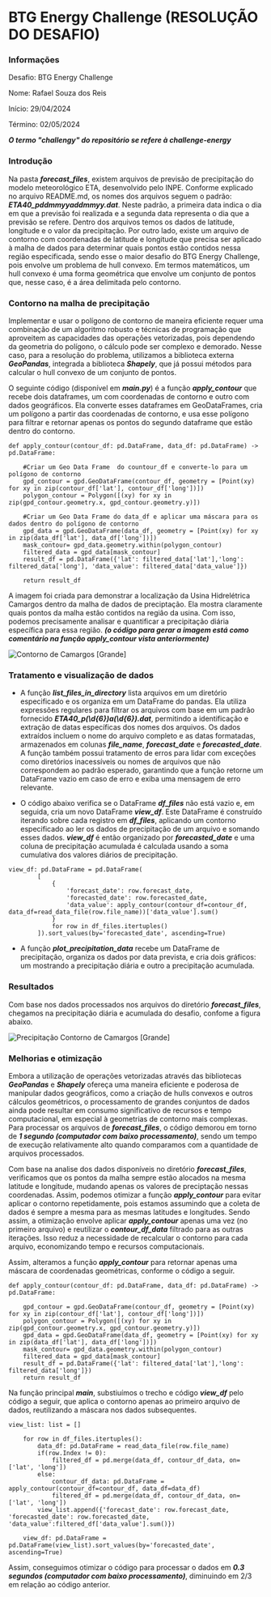 # BTG Energy Challenge (RESOLUÇÃO DO DESAFIO)
### Informações
Desafio: BTG Energy Challenge

Nome: Rafael Souza dos Reis

Início: 29/04/2024

Término: 02/05/2024

***O termo "challengy" do repositório se refere à challenge-energy***


### Introdução
Na pasta ***forecast_files***, existem arquivos de previsão de precipitação do modelo meteorológico ETA, desenvolvido pelo INPE. Conforme explicado no arquivo README.md, os nomes dos arquivos seguem o padrão: ***ETA40_pddmmyyaddmmyy.dat***. Neste padrão, a primeira data indica o dia em que a previsão foi realizada e a segunda data representa o dia que a previsão se refere. Dentro dos arquivos temos os dados de latitude, longitude e o valor da precipitação. Por outro lado, existe um arquivo de contorno com coordenadas de latitude e longitude que precisa ser aplicado à malha de dados para determinar quais pontos estão contidos nessa região especificada, sendo esse o maior desafio do BTG Energy Challenge, pois envolve um problema de hull convexo. Em termos matemáticos, um hull convexo é uma forma geométrica que envolve um conjunto de pontos que, nesse caso, é a área delimitada pelo contorno. 

### Contorno na malha de precipitação
Implementar e usar o polígono de contorno de maneira eficiente requer uma combinação de um algoritmo robusto e técnicas de programação que aproveitem as capacidades das operações vetorizadas, pois dependendo da geometria do polígono, o cálculo pode ser complexo e demorado. Nesse caso, para a resolução do problema, utilizamos a biblioteca externa ***GeoPandas***, integrada a biblioteca ***Shapely***, que já possui métodos para calcular o hull convexo de um conjunto de pontos.

O seguinte código (disponível em ***main.py***) é a função ***apply_contour*** que recebe dois dataframes, um com coordenadas de contorno e outro com dados geográficos. Ela converte esses dataframes em GeoDataFrames, cria um polígono a partir das coordenadas de contorno, e usa esse polígono para filtrar e retornar apenas os pontos do segundo dataframe que estão dentro do contorno.

```
def apply_contour(contour_df: pd.DataFrame, data_df: pd.DataFrame) -> pd.DataFrame:
    
    #Criar um Geo Data Frame  do countour_df e converte-lo para um polígono de contorno
    gpd_contour = gpd.GeoDataFrame(contour_df, geometry = [Point(xy) for xy in zip(contour_df['lat'], contour_df['long'])])
    polygon_contour = Polygon([(xy) for xy in zip(gpd_contour.geometry.x, gpd_contour.geometry.y)])
    
    #Criar um Geo Data Frame do data_df e aplicar uma máscara para os dados dentro do polígono de contorno
    gpd_data = gpd.GeoDataFrame(data_df, geometry = [Point(xy) for xy in zip(data_df['lat'], data_df['long'])])
    mask_contour= gpd_data.geometry.within(polygon_contour)
    filtered_data = gpd_data[mask_contour]
    result_df = pd.DataFrame({'lat': filtered_data['lat'],'long': filtered_data['long'], 'data_value': filtered_data['data_value']})
    
    return result_df
```

A imagem foi criada para demonstrar a localização da Usina Hidrelétrica Camargos dentro da malha de dados de preciptação. Ela mostra claramente quais pontos da malha estão contidos na região da usina. Com isso, podemos precisamente analisar e quantificar a precipitação diária específica para essa região. ***(o código para gerar a imagem está como comentário na função apply_contour vista anteriormente)***

![Contorno de Camargos [Grande]](camargos_grande_malha_contorno.PNG "Contorno de Carmargos")

### Tratamento e visualização de dados
+ A função ***list_files_in_directory*** lista arquivos em um diretório especificado e os organiza em um DataFrame do pandas. Ela utiliza expressões regulares para filtrar os arquivos com base em um padrão fornecido ***ETA40_p(\d{6})a(\d{6})\.dat***, permitindo a identificação e extração de datas específicas dos nomes dos arquivos. Os dados extraídos incluem o nome do arquivo completo e as datas formatadas, armazenados em colunas ***file_name***, ***forecast_date*** e ***forecasted_date***. A função também possui tratamento de erros para lidar com exceções como diretórios inacessíveis ou nomes de arquivos que não correspondem ao padrão esperado, garantindo que a função retorne um DataFrame vazio em caso de erro e exiba uma mensagem de erro relevante.

+ O código abaixo verifica se o DataFrame ***df_files*** não está vazio e, em seguida, cria um novo DataFrame ***view_df***. Este DataFrame é construído iterando sobre cada registro em ***df_files***, aplicando um contorno especificado ao ler os dados de precipitação de um arquivo e somando esses dados. ***view_df*** é então organizado por ***forecasted_date*** e uma coluna de precipitação acumulada é calculada usando a soma cumulativa dos valores diários de precipitação.

```
view_df: pd.DataFrame = pd.DataFrame(
        [
            {   
                'forecast_date': row.forecast_date,  
                'forecasted_date': row.forecasted_date, 
                'data_value': apply_contour(contour_df=contour_df, data_df=read_data_file(row.file_name))['data_value'].sum()
            }
            for row in df_files.itertuples()
        ]).sort_values(by='forecasted_date', ascending=True)
```

+ A função ***plot_precipitation_data*** recebe um DataFrame de precipitação, organiza os dados por data prevista, e cria dois gráficos: um mostrando a precipitação diária e outro a precipitação acumulada.

### Resultados
Com base nos dados processados nos arquivos do diretório ***forecast_files***, chegamos na precipitação diária e acumulada do desafio, confome a figura abaixo.

![Precipitação Contorno de Camargos [Grande]](resultado.PNG "Precipitação Contorno de Carmargos")

### Melhorias e otimização
Embora a utilização de operações vetorizadas através das bibliotecas ***GeoPandas*** e ***Shapely*** ofereça uma maneira eficiente e poderosa de manipular dados geográficos, como a criação de hulls convexos e outros cálculos geométricos, o processamento de grandes conjuntos de dados ainda pode resultar em consumo significativo de recursos e tempo computacional, em especial à geometrias de contorno mais complexas. Para processar os arquivos de ***forecast_files***, o código demorou em torno de ***1 segundo (computador com baixo processamento)***, sendo um tempo de execução relativamente alto quando comparamos com a quantidade de arquivos processados. 

Com  base na analise dos dados disponíveis no diretório ***forecast_files***, verificamos que os pontos da malha sempre estão alocados na mesma latitude e longitude, mudando apenas os valores de preciptação nessas coordenadas. Assim, podemos otimizar a função ***apply_contour*** para evitar aplicar o contorno repetidamente, pois estamos assumindo que a coleta de dados é sempre a mesma para as mesmas latitudes e longitudes. Sendo assim, a otimização envolve aplicar ***apply_contour*** apenas uma vez (no primeiro arquivo) e reutilizar o ***contour_df_data*** filtrado para as outras iterações. Isso reduz a necessidade de recalcular o contorno para cada arquivo, economizando tempo e recursos computacionais.

Assim, alteramos a função ***apply_contour*** para retornar apenas uma máscara de coordenadas geométricas, conforme o código a seguir.

```
def apply_contour(contour_df: pd.DataFrame, data_df: pd.DataFrame) -> pd.DataFrame:
    
    gpd_contour = gpd.GeoDataFrame(contour_df, geometry = [Point(xy) for xy in zip(contour_df['lat'], contour_df['long'])])
    polygon_contour = Polygon([(xy) for xy in zip(gpd_contour.geometry.x, gpd_contour.geometry.y)])
    gpd_data = gpd.GeoDataFrame(data_df, geometry = [Point(xy) for xy in zip(data_df['lat'], data_df['long'])])
    mask_contour= gpd_data.geometry.within(polygon_contour)
    filtered_data = gpd_data[mask_contour]
    result_df = pd.DataFrame({'lat': filtered_data['lat'],'long': filtered_data['long']})
    return result_df
```

Na função principal ***main***, substiuímos o trecho e código ***view_df*** pelo código a seguir, que aplica o contorno apenas ao primeiro arquivo de dados, reutilizando a máscara nos dados subsequentes.

```
view_list: list = []

    for row in df_files.itertuples():
        data_df: pd.DataFrame = read_data_file(row.file_name)
        if(row.Index != 0):
            filtered_df = pd.merge(data_df, contour_df_data, on=['lat', 'long'])
        else:
            contour_df_data: pd.DataFrame = apply_contour(contour_df=contour_df, data_df=data_df)
            filtered_df = pd.merge(data_df, contour_df_data, on=['lat', 'long']) 
        view_list.append({'forecast_date': row.forecast_date,  'forecasted_date': row.forecasted_date, 'data_value':filtered_df['data_value'].sum()})

    view_df: pd.DataFrame = pd.DataFrame(view_list).sort_values(by='forecasted_date', ascending=True)
```

Assim, conseguimos otimizar o código para processar o dados em ***0.3 segundos (computador com baixo processamento)***, diminuindo em 2/3 em relação ao código anterior. 
